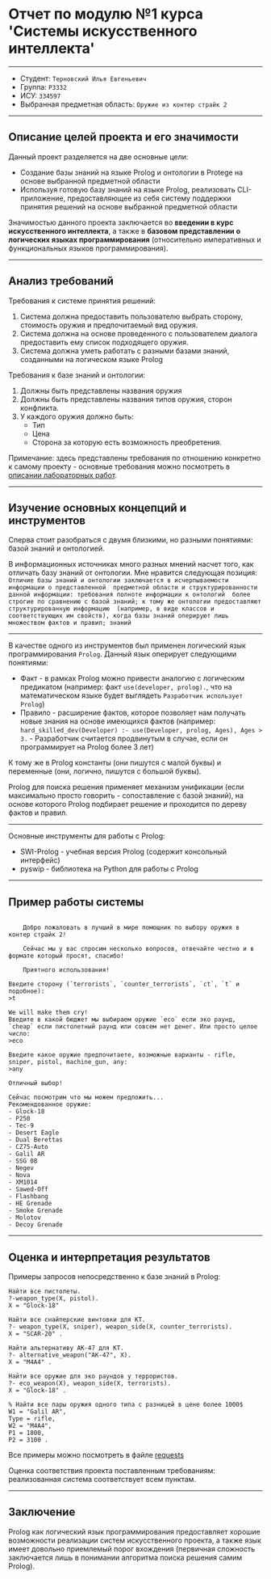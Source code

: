 # Отчет по модулю №1 курса 'Системы искусственного интеллекта'

---

- Студент: `Терновский Илья Евгеньевич`
- Группа: `P3332`
- ИСУ: `334597`
- Выбранная предметная область: `Оружие из контер страйк 2`

---

## Описание целей проекта и его значимости

Данный проект разделяется на две основные цели:

- Создание базы знаний на языке Prolog и онтологии в Protege на основе выбранной предметной области
- Используя готовую базу знаний на языке Prolog, реализовать CLI-приложение, предоставляющее из себя систему
поддержки принятия решений на основе выбранной предметной области

Значимостью данного проекта заключается во __введении в курс искусственного интеллекта__, а также в __базовом
представлении о логических языках программирования__ (относительно императивных и функциональных языков
программирования).

--- 

## Анализ требований

Требования к системе принятия решений:

1) Система должна предоставить пользователю выбрать сторону, стоимость оружия и предпочитаемый вид оружия.
2) Система должна на основе проведенного с пользователем диалога предоставить ему список подходящего оружия.
3) Система должна уметь работать с разными базами знаний, созданными на логическом языке Prolog

Требования к базе знаний и онтологии:

1) Должны быть представлены названия оружия
2) Должны быть представлены названия типов оружия, сторон конфликта.
3) У каждого оружия должно быть:
   - Тип
   - Цена
   - Сторона за которую есть возможность преобретения.

Примечание: здесь представлены требования по отношению конкретно к самому проекту - основные требования 
можно посмотреть в 
[описании лабораторных работ](https://sunnysubmarines.notion.site/AI-System-a559a46cddc44363bdf27b77e10b7d85). 

--- 

## Изучение основных концепций и инструментов

Сперва стоит разобраться с двумя близкими, но разными понятиями: базой знаний и онтологией.

В информационных источниках много разных мнений насчет того, как отличать базу знаний от онтологии. Мне нравится 
следующая позиция: `Отличие базы знаний и онтологии заключается в исчерпываемости информации о представленной 
предметной области и структурированности данной информации: требования полноте информации к онтологий 
более строгие по сравнению с базой знаний; к тому же онтологии предоставляют структурированную информацию 
(например, в виде классов и соответствующих им свойств), когда базы знаний оперируют лишь множеством фактов и правил;
знаний`

--- 

В качестве одного из инструментов был применен логический язык программирования `Prolog`.
Данный язык оперирует следующими понятиями:

- Факт - в рамках Prolog можно привести аналогию с логическим предикатом (например: факт `use(developer, prolog).`, что 
на математическом языке будет выглядеть `Разработчик использует Prolog`)
- Правило - расширение фактов, которое позволяет нам получать новые знания на основе имеющихся фактов
(например: `hard_skilled_dev(Developer) :- use(Developer, prolog, Ages), Ages > 3.` - Разработчик считается продвинутым 
в случае, если он программирует на Prolog более 3 лет)

К тому же в Prolog константы (они пишутся с малой буквы) и переменные (они, логично, пишутся с большой буквы).

Prolog для поиска решения применяет механизм унификации (если максимально просто говорить - сопоставление с 
базой знаний), на основе которого Prolog подбирает решение и проходится по дереву фактов и правил.

--- 

Основные инструменты для работы с Prolog:

- SWI-Prolog - учебная версия Prolog (содержит консольный интерфейс)
- pyswip - библиотека на Python для работы c Prolog

--- 

## Пример работы системы

```
   
    Добро пожаловать в лучший в мире помощник по выбору оружия в контер страйк 2!
    
    Сейчас мы у вас спросим несколько вопросов, отвечайте честно и в формате который просят, спасибо!
    
    Приятного использования!
    
Введите сторону (`terrorists`, `counter_terrorists`, `ct`, `t` и подобное): 
>t

We will make them cry!
Введите в какой бюджет мы выбираем оружие `eco` если эко раунд, `cheap` если пистолетный раунд или совсем нет денег. Или просто целое число: 
>eco

Введите какое оружие предпочитаете, возможные варианты - rifle, sniper, pistol, machine_gun, any:
>any

Отличный выбор!

Сейчас посмотрим что мы можем предложить...
Рекомендованное оружие:
- Glock-18
- P250
- Tec-9
- Desert Eagle
- Dual Berettas
- CZ75-Auto
- Galil AR
- SSG 08
- Negev
- Nova
- XM1014
- Sawed-Off
- Flashbang
- HE Grenade
- Smoke Grenade
- Molotov
- Decoy Grenade
```

--- 

## Оценка и интерпретация результатов

Примеры запросов непосредственно к базе знаний в Prolog:

```
Найти все пистолеты.
?-weapon_type(X, pistol).
X = "Glock-18"

Найти все снайперские винтовки для КТ.
?- weapon_type(X, sniper), weapon_side(X, counter_terrorists).
X = "SCAR-20" .

Найти альтернативу AK-47 для КТ.
?- alternative_weapon("AK-47", X).
X = "M4A4" .

Найти все оружие для эко раундов у террористов.
?- eco_weapon(X), weapon_side(X, terrorists).
X = "Glock-18" .

% Найти все пары оружия одного типа с разницей в цене более 1000$
W1 = "Galil AR",
Type = rifle,
W2 = "M4A4",
P1 = 1800,
P2 = 3100 .
```
Все примеры можно посмотреть в файле [requests](requests)

Оценка соответствия проекта поставленным требованиям: реализованная система соответствует всем пунктам.

---

## Заключение

Prolog как логический язык программирования предоставляет хорошие возможности реализации систем искусственного проекта, 
а также язык имеет довольно приемлемый порог вхождения (первичная сложность заключается лишь в понимании алгоритма
поиска решения самим Prolog).

